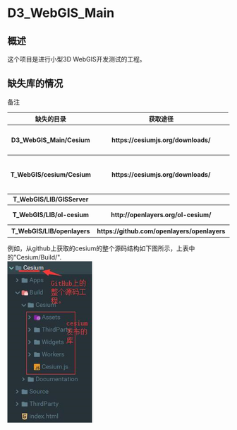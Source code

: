 # D3_WebGIS_Main

## 概述
这个项目是进行小型3D WebGIS开发测试的工程。

## 缺失库的情况
<table>
<thead>
<tr>
<th>缺失的目录</th>
<th>获取途径</th>
<th">备注</th>
</tr>
</thead>
<tr>
<th>D3_WebGIS_Main/Cesium</th>
<th>https://cesiumjs.org/downloads/</th>
<th>可以下载其源代码，然后整体的放入以上位置。</th>
</tr>
<tr>
<th>T_WebGIS/cesium/Cesium</th>
<th>https://cesiumjs.org/downloads/</th>
<th>同上，但可以使用build后的Cesium发布包,其目录为"Cesium/Build/"</th>
</tr>
<tr>
<th>T_WebGIS/LIB/GISServer</th>
<th></th>
<th></th>
</tr>
<tr>
<th>T_WebGIS/LIB/ol-cesium</th>
<th>http://openlayers.org/ol-cesium/</th>
<th>OpenLayer版本的Cesium</th>
</tr>
<tr>
<th>T_WebGIS/LIB/openlayers</th>
<th>https://github.com/openlayers/openlayers</th>
<th>openlayer 库</th>
</tr>
</table>

例如，从github上获取的cesium的整个源码结构如下图所示，上表中的"Cesium/Build/".
<br>
![Cesium Struct](LIBS/IMGS/CesiumStruct.png)




